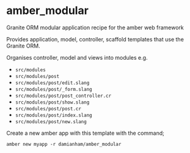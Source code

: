 # amber_modular
Granite ORM modular application recipe for the amber web framework

Provides application, model, controller, scaffold templates that use the Granite ORM.

Organises controller, model and views into modules e.g.

- `src/modules`
- `src/modules/post`
- `src/modules/post/edit.slang`
- `src/modules/post/_form.slang`
- `src/modules/post/post_controller.cr`
- `src/modules/post/show.slang`
- `src/modules/post/post.cr`
- `src/modules/post/index.slang`
- `src/modules/post/new.slang`

Create a new amber app with this template with the command;

```
amber new myapp -r damianham/amber_modular
```
